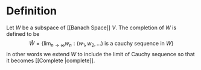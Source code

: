 # Definition

Let $W$ be a subspace of [[Banach Space]] $V$. The completion of $W$ is defined to be 
$$
\hat{W} = \left\{ \lim_{n \to \infty} w_{n} : (w_{1}, w_{2}, \dots) \text{ is a cauchy sequence in $W$}\right\} 
$$
in other words we extend $W$ to include the limit of Cauchy sequence so that it becomes [[Complete |complete]].

